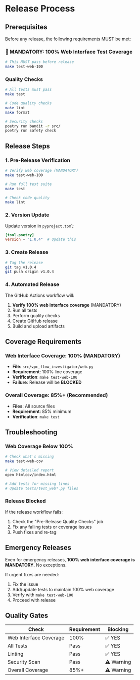 # Release Process

## Prerequisites

Before any release, the following requirements MUST be met:

### 🔴 MANDATORY: 100% Web Interface Test Coverage

```bash
# This MUST pass before release
make test-web-100
```

### Quality Checks

```bash
# All tests must pass
make test

# Code quality checks
make lint
make format

# Security checks
poetry run bandit -r src/
poetry run safety check
```

## Release Steps

### 1. Pre-Release Verification

```bash
# Verify web coverage (MANDATORY)
make test-web-100

# Run full test suite
make test

# Check code quality
make lint
```

### 2. Version Update

Update version in `pyproject.toml`:

```toml
[tool.poetry]
version = "1.0.4"  # Update this
```

### 3. Create Release

```bash
# Tag the release
git tag v1.0.4
git push origin v1.0.4
```

### 4. Automated Release

The GitHub Actions workflow will:

1. **Verify 100% web interface coverage** (MANDATORY)
2. Run all tests
3. Perform quality checks
4. Create GitHub release
5. Build and upload artifacts

## Coverage Requirements

### Web Interface Coverage: 100% (MANDATORY)

- **File**: `src/vpc_flow_investigator/web.py`
- **Requirement**: 100% line coverage
- **Verification**: `make test-web-100`
- **Failure**: Release will be **BLOCKED**

### Overall Coverage: 85%+ (Recommended)

- **Files**: All source files
- **Requirement**: 85% minimum
- **Verification**: `make test`

## Troubleshooting

### Web Coverage Below 100%

```bash
# Check what's missing
make test-web-cov

# View detailed report
open htmlcov/index.html

# Add tests for missing lines
# Update tests/test_web*.py files
```

### Release Blocked

If the release workflow fails:

1. Check the "Pre-Release Quality Checks" job
2. Fix any failing tests or coverage issues
3. Push fixes and re-tag

## Emergency Releases

Even for emergency releases, **100% web interface coverage is MANDATORY**. No exceptions.

If urgent fixes are needed:

1. Fix the issue
2. Add/update tests to maintain 100% web coverage
3. Verify with `make test-web-100`
4. Proceed with release

## Quality Gates

| Check | Requirement | Blocking |
|-------|-------------|----------|
| Web Interface Coverage | 100% | ✅ YES |
| All Tests | Pass | ✅ YES |
| Linting | Pass | ✅ YES |
| Security Scan | Pass | ⚠️ Warning |
| Overall Coverage | 85%+ | ⚠️ Warning |
